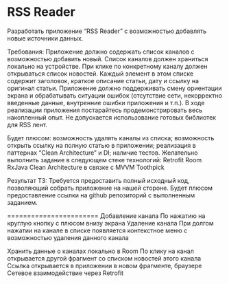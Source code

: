 # RSS Reader

Разработать приложение “RSS Reader” с возможностью добавлять новые источники данных.

Требования:
Приложение должно содержать список каналов с возможностью добавить новый. 
Список каналов должен храниться локально на устройстве. 
При клике по конкретному каналу должен открываться список новостей. 
Каждый элемент в этом списке содержит заголовок, краткое описание статьи, дату и ссылку на оригинал статьи. 
Приложение должно поддерживать смену ориентации экрана и обрабатывать ситуации ошибок (отсутствие сети, некорректно введенные данные, внутренние ошибки приложения и т.п.). 
В ходе реализации приложения постарайтесь продемонстрировать весь накопленный опыт. 
Не допускается использование готовых библиотек для RSS лент.

Будет плюсом:
возможность удалять каналы из списка;
возможность открыть ссылку на полную статью в приложении;
реализация в паттернах “Clean Architecture” и DI;
наличие тестов.
Желательно выполнить задание в следующем стеке технологий:
Retrofit
Room
RxJava
Clean Architecture в связке с MVVM
Toothpick

Результат ТЗ:
Требуется предоставить полный исходный код, позволяющий собрать приложение на нашей стороне. 
Будет плюсом предоставление ссылки на github репозиторий с выполненным заданием.


=======================
Добавление канала
По нажатию на круглую кнопку с плюсом внизу экрана
Удаление канала
При долгом нажатии на канале в списке появляется контекстное меню с возможностью удаления данного канала

Хранить данные о каналах локально в Room
По клику на канал открывается другой фрагмент со списком новостей этого канала
Ссылка открывается в приложении в новом фрагменте, браузере
Сетевое взаимодействие через Retrofit


